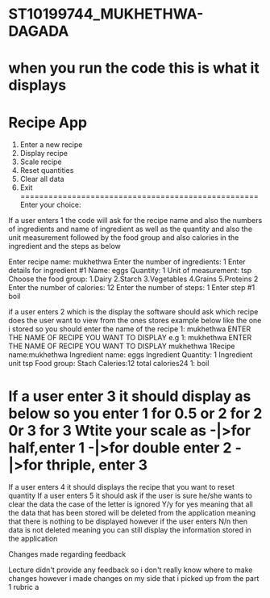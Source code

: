 # ST10199744_MUKHETHWA-DAGADA
when you run the code this is what it displays
==================================================
Recipe App
==================================================
1. Enter a new recipe
2. Display recipe
3. Scale recipe
4. Reset quantities
5. Clear all data
6. Exit
===================================================
Enter your choice:

If a user enters 1 the code will ask for the recipe name and also the numbers of ingredients and name of ingredient as well as the quantity and also the unit measurement
 followed by the food group and also calories in the ingredient and the steps as below 

Enter recipe name: mukhethwa
Enter the number of ingredients: 1
Enter details for ingredient #1
Name: eggs
Quantity: 1
Unit of measurement: tsp
Choose the food group:
1.Dairy
2.Starch
3.Vegetables
4.Grains
5.Proteins
2
Enter the number of calories: 12
Enter the number of steps: 1
Enter step #1
boil

if a user enters 2 which is the display the software should ask which recipe does the user want to view from the ones stores example below like the one i stored
so you should enter the name of the recipe
1: mukhethwa
ENTER THE NAME OF RECIPE YOU WANT TO DISPLAY
e.g
1: mukhethwa
ENTER THE NAME OF RECIPE YOU WANT TO DISPLAY
mukhethwa
1Recipe name:mukhethwa
Ingredient name: eggs
Ingredient Quantity: 1
Ingredient unit tsp
Food group: Stach
Caleries:12
total calories24
1: boil

If a user enter 3 it should display as below so you enter 1 for 0.5 or 2 for 2 0r 3 for 3
Wtite your scale as
-|>for half,enter 1
-|>for double enter 2
-|>for thriple, enter 3
=============================================

If a user enters 4 it should displays the recipe that you want to reset quantity
If a user enters 5 it should ask if the user is sure he/she wants to clear the data the case of the letter is ignored Y/y for yes meaning that
all the data that has been stored will be deleted from the application  meaning that there is nothing to be displayed however if the user enters N/n then data is not deleted 
meaning you can still display the information stored in the application


Changes made regarding feedback

Lecture didn't provide any feedback so i don't really know where to make changes however i made changes on my side that i picked up from the part 1 rubric a








































